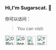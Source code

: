 ### Hi,I'm Sugarscat. :wave:

你可以访问：
> You can visit:

[<img title = "Official website" src = "https://github.com/Sugarscat/Icon/blob/main/website.png" height = "32">](https://www.github.com)
[<img title = "Gitee" src = "https://github.com/Sugarscat/Icon/blob/main/gitee.png" height = "32">](https://gitee.com/Sugarscat)
[<img title = "BiliBili" src = "https://github.com/Sugarscat/Icon/blob/main/bilibili.png" height = "29">](https://space.bilibili.com/693173327?spm_id_from=333.1007.0.0)
[<img title = "YouTube" src = "https://github.com/Sugarscat/Icon/blob/main/youtube.png" height = "32">](https://www.youtube.com/channel/UCzatmr6pXZzMRe4gbhJqIPA)